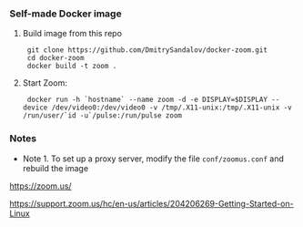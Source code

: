 ### Self-made Docker image

1. Build image from this repo

        git clone https://github.com/DmitrySandalov/docker-zoom.git
        cd docker-zoom
        docker build -t zoom .

2. Start Zoom:

        docker run -h `hostname` --name zoom -d -e DISPLAY=$DISPLAY --device /dev/video0:/dev/video0 -v /tmp/.X11-unix:/tmp/.X11-unix -v /run/user/`id -u`/pulse:/run/pulse zoom

### Notes

* Note 1. To set up a proxy server, modify the file `conf/zoomus.conf` and rebuild the image

https://zoom.us/

https://support.zoom.us/hc/en-us/articles/204206269-Getting-Started-on-Linux
